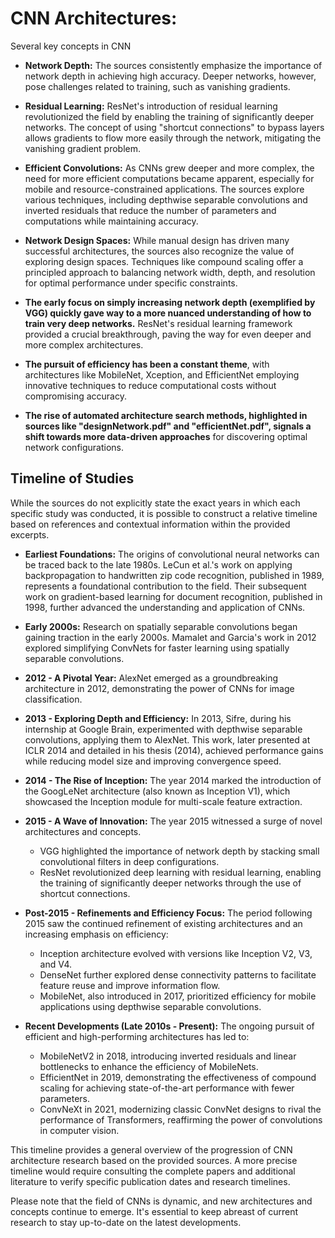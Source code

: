 # CNN Architectures: 
Several key concepts in CNN

* **Network Depth:** The sources consistently emphasize the importance of network depth in achieving high accuracy. Deeper networks, however, pose challenges related to training, such as vanishing gradients. 
* **Residual Learning:**  ResNet's introduction of residual learning revolutionized the field by enabling the training of significantly deeper networks. The concept of using "shortcut connections" to bypass layers allows gradients to flow more easily through the network, mitigating the vanishing gradient problem. 
* **Efficient Convolutions:** As CNNs grew deeper and more complex, the need for more efficient computations became apparent, especially for mobile and resource-constrained applications. The sources explore various techniques, including depthwise separable convolutions and inverted residuals that reduce the number of parameters and computations while maintaining accuracy.  
* **Network Design Spaces:** While manual design has driven many successful architectures, the sources also recognize the value of exploring design spaces. Techniques like compound scaling offer a principled approach to balancing network width, depth, and resolution for optimal performance under specific constraints.  


* **The early focus on simply increasing network depth (exemplified by VGG) quickly gave way to a more nuanced understanding of how to train very deep networks.**  ResNet's residual learning framework provided a crucial breakthrough, paving the way for even deeper and more complex architectures.
* **The pursuit of efficiency has been a constant theme**, with architectures like MobileNet, Xception, and EfficientNet employing innovative techniques to reduce computational costs without compromising accuracy.
* **The rise of automated architecture search methods, highlighted in sources like "designNetwork.pdf" and "efficientNet.pdf", signals a shift towards more data-driven approaches** for discovering optimal network configurations.

## Timeline of Studies

While the sources do not explicitly state the exact years in which each specific study was conducted, it is possible to construct a relative timeline based on references and contextual information within the provided excerpts.

* **Earliest Foundations:** The origins of convolutional neural networks can be traced back to the late 1980s.  LeCun et al.'s work on applying backpropagation to handwritten zip code recognition, published in 1989, represents a foundational contribution to the field. Their subsequent work on gradient-based learning for document recognition, published in 1998, further advanced the understanding and application of CNNs.

* **Early 2000s:** Research on spatially separable convolutions began gaining traction in the early 2000s. Mamalet and Garcia's work in 2012 explored simplifying ConvNets for faster learning using spatially separable convolutions. 

* **2012 - A Pivotal Year:**  AlexNet emerged as a groundbreaking architecture in 2012, demonstrating the power of CNNs for image classification.  

* **2013 - Exploring Depth and Efficiency:**  In 2013, Sifre, during his internship at Google Brain, experimented with depthwise separable convolutions, applying them to AlexNet. This work, later presented at ICLR 2014 and detailed in his thesis (2014), achieved performance gains while reducing model size and improving convergence speed. 

* **2014 - The Rise of Inception:**  The year 2014 marked the introduction of the GoogLeNet architecture (also known as Inception V1), which showcased the Inception module for multi-scale feature extraction. 

* **2015 - A Wave of Innovation:** The year 2015 witnessed a surge of novel architectures and concepts. 
    * VGG  highlighted the importance of network depth by stacking small convolutional filters in deep configurations.
    * ResNet revolutionized deep learning with residual learning, enabling the training of significantly deeper networks through the use of shortcut connections.

* **Post-2015 - Refinements and Efficiency Focus:**  The period following 2015 saw the continued refinement of existing architectures and an increasing emphasis on efficiency: 
    * Inception architecture evolved with versions like Inception V2, V3, and V4. 
    *  DenseNet  further explored dense connectivity patterns to facilitate feature reuse and improve information flow. 
    * MobileNet, also introduced in 2017, prioritized efficiency for mobile applications using depthwise separable convolutions.

* **Recent Developments (Late 2010s - Present):**  The ongoing pursuit of efficient and high-performing architectures has led to:
    * MobileNetV2  in 2018, introducing inverted residuals and linear bottlenecks to enhance the efficiency of MobileNets. 
    * EfficientNet  in 2019, demonstrating the effectiveness of compound scaling for achieving state-of-the-art performance with fewer parameters. 
    * ConvNeXt in 2021, modernizing classic ConvNet designs to rival the performance of Transformers, reaffirming the power of convolutions in computer vision. 

This timeline provides a general overview of the progression of CNN architecture research based on the provided sources. A more precise timeline would require consulting the complete papers and additional literature to verify specific publication dates and research timelines.

Please note that the field of CNNs is dynamic, and new architectures and concepts continue to emerge. It's essential to keep abreast of current research to stay up-to-date on the latest developments.
